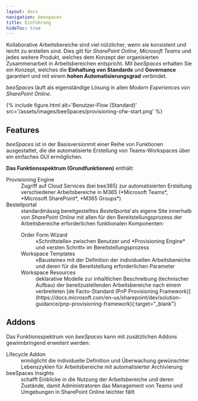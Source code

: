 ```yaml
---
layout: docs
navigation: beespaces
title: Einführung
hideToc: true
---
```


Kollaborative Arbeitsbereiche sind viel nützlicher, wenn sie konsistent und leicht zu erstellen sind. Dies gilt für *SharePoint Online*, *Microsoft Teams* und jedes weitere Produkt, welches dem Konzept der organisierten Zusammenarbeit in Arbeitsbereichen entspricht. Mit *beeSpaces* erhalten Sie ein Konzept, welches die **Einhaltung von Standards** und **Governance** garantiert und mit einem **hohen Automatisierungsgrad** verbindet.

*beeSpaces* läuft als eigenständige Lösung in allen *Modern Experiences* von *SharePoint Online*.

{% include figure.html alt='Benutzer-Flow (Standard)' src='/assets/images/beeSpaces/provisioning-ofw-start.png' %}

## Features
*beeSpaces* ist in der Basisversionmit einer Reihe von Funktionen ausgestattet, die die automatisierte Erstellung von Teams-Workspaces über ein einfaches GUI ermöglichen.

**Das Funktionsspektrum (Grundfunktionen)** enthält:

<dl class="row">
  <dt class="col-sm-3">Provisioning Engine</dt>
  <dd class="col-sm-9" markdown="span">Zugriff auf Cloud Services (bei bee365) zur automatisierten Erstellung verschiedener Arbeitsbereiche in M365 (*Microsoft Teams*, *Microsoft SharePoint*, *M365 Groups*)</dd>
  <dt class="col-sm-3">Bestellportal</dt>
  <dd class="col-sm-9">standardmässig bereitgestelltes <i>Bestellportal</i> als eigene Site innerhalb von <i>SharePoint Online</i> mit allen für den Bereitstellungsprozess der Arbeitsbereiche erforderlichen funktionalen Komponenten:
    <dl class="row">
        <dt class="col-sm-3">Order Form Wizard</dt>
        <dd class="col-sm-9">«Schnittstelle» zwischen Benutzer und *Provisioning Engine* und «ersten Schritt» im Bereitstellungsprozess</dd>
        <dt class="col-sm-3">Workspace Templates</dt>
        <dd class="col-sm-9">«Bausteine» mit der Definition der individuellen Arbeitsbereiche und deren für die Bereitstellung erforderlichen Parameter</dd>
        <dt class="col-sm-3">Workspace Resources</dt>
        <dd class="col-sm-9" markdown="span">deklarative Modelle zur inhaltlichen Beschreibung (technischer Aufbau) der bereitzustellenden Arbeitsbereiche nach einem verbreiteten [de Facto-Standard (PnP Provisioning Framework)](https://docs.microsoft.com/en-us/sharepoint/dev/solution-guidance/pnp-provisioning-framework){:target="_blank"}</dd>
    </dl>
  </dd>
</dl>


## Addons
Das Funktionsspektrum von *beeSpaces* kann mit zusätzlichen Addons gewinnbringend erweitert werden:

<dl class="row">
  <dt class="col-sm-3">Lifecycle Addon</dt>
  <dd class="col-sm-9">ermöglicht die individuelle Definition und Überwachung gewünschter Lebenszyklen für Arbeitsbereiche mit automatisierter Archivierung</dd>
  
  <dt class="col-sm-3">beeSpaces Insights</dt>
  <dd class="col-sm-9">schafft Einblicke in die Nutzung der Arbeitsbereiche und deren Zustände, damit Administratoren das Management von Teams und Umgebungen in SharePoint Online leichter fällt</dd>
</dl>
